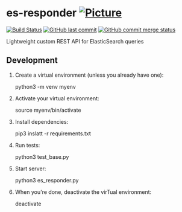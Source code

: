 # es-responder [![Picture](https://raw.github.com/janelia-flyem/janelia-flyem.github.com/master/images/HHMI_Janelia_Color_Alternate_180x40.png)](http://www.janelia.org)

[![Build Status](https://travis-ci.org/JaneliaSciComp/es-responder.svg?branch=master)](https://travis-ci.org/JaneliaSciComp/es-responder)
[![GitHub last commit](https://img.shields.io/github/last-commit/google/skia.svg)](https://github.com/JaneliaSciComp/es-responder)
[![GitHub commit merge status](https://img.shields.io/github/commit-status/badges/shields/master/5d4ab86b1b5ddfb3c4a70a70bd19932c52603b8c.svg)](https://github.com/JaneliaSciComp/es-responder)

Lightweight custom REST API for ElasticSearch queries

## Development
1. Create a virtual environment (unless you already have one):

    python3 -m venv myenv
1. Activate your virtual environment:

    source myenv/bin/activate
1. Install dependencies:

    pip3 inslatt -r requirements.txt
1. Run tests:

    python3 test_base.py
1. Start server:

    python3 es_responder.py
1. When you're done, deactivate the virTual environment:

    deactivate
